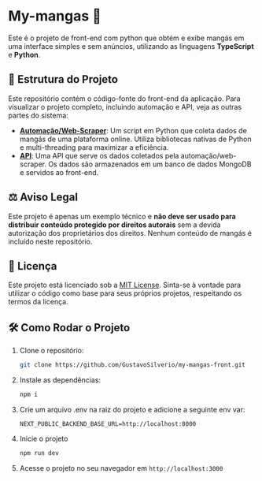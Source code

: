 # My-mangas 🥭

Este é o projeto de front-end com python que obtém e exibe mangás em uma interface simples e sem anúncios, utilizando as linguagens **TypeScript** e **Python**.

## 📂 Estrutura do Projeto

Este repositório contém o código-fonte do front-end da aplicação. Para visualizar o projeto completo, incluindo automação e API, veja as outras partes do sistema:

- [**Automação/Web-Scraper**](https://github.com/GustavoSilverio/my-mangas-scraper): Um script em Python que coleta dados de mangás de uma plataforma online. Utiliza bibliotecas nativas de Python e multi-threading para maximizar a eficiência.
- [**API**](https://github.com/GustavoSilverio/my-mangas-api): Uma API que serve os dados coletados pela automação/web-scraper. Os dados são armazenados em um banco de dados MongoDB e servidos ao front-end.

## ⚖️ Aviso Legal

Este projeto é apenas um exemplo técnico e **não deve ser usado para distribuir conteúdo protegido por direitos autorais** sem a devida autorização dos proprietários dos direitos. Nenhum conteúdo de mangás é incluído neste repositório.

## 📄 Licença

Este projeto está licenciado sob a [MIT License](LICENSE). Sinta-se à vontade para utilizar o código como base para seus próprios projetos, respeitando os termos da licença.

## 🛠️ Como Rodar o Projeto

1. Clone o repositório:
   ```bash
   git clone https://github.com/GustavoSilverio/my-mangas-front.git
    ```
2. Instale as dependências:
    ```bash
    npm i
    ```
    
3. Crie um arquivo .env na raiz do projeto e adicione a seguinte env var:
    ```env
    NEXT_PUBLIC_BACKEND_BASE_URL=http://localhost:8000
    ```
    
4. Inicie o projeto
    ```bash
    npm run dev
    ```
5. Acesse o projeto no seu navegador em `http://localhost:3000`
